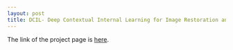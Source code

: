 ```yaml
---
layout: post
title: DCIL- Deep Contextual Internal Learning for Image Restoration and Image Retargeting (WACV'20)
---
```


The link of the project page is [here](https://indradeepmastan.github.io/DCIL/).
